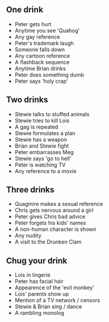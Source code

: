 ## One drink
- Peter gets hurt
- Anytime you see 'Quahog'
- Any gay reference
- Peter's trademark laugh
- Someone falls down
- Any cartoon reference
- A flashback sequence
- Anytime Brian drinks
- Peter does something dumb
- Peter says 'holy crap'

## Two drinks
- Stewie talks to stuffed animals
- Stewie tries to kill Lois
- A gag is repeated
- Stewie formulates a plan
- Stewie has a weapon
- Brian and Stewie fight
- Peter embarrasses Meg
- Stewie says 'go to hell'
- Peter is watching TV
- Any reference to a movie

## Three drinks
- Quagmire makes a sexual reference
- Chris gets nervous around a girl
- Peter gives Chris bad advice
- Peter forgets his kids' names
- A non-human character is shown
- Any nudity
- A visit to the Drunken Clam

## Chug your drink
- Lois in lingerie
- Peter has facial hair
- Appearence of the 'evil monkey'
- Lois' parents show up
- Mention of a TV network / censors
- Stewie & Brian sing / dance
- A rambling monolog
